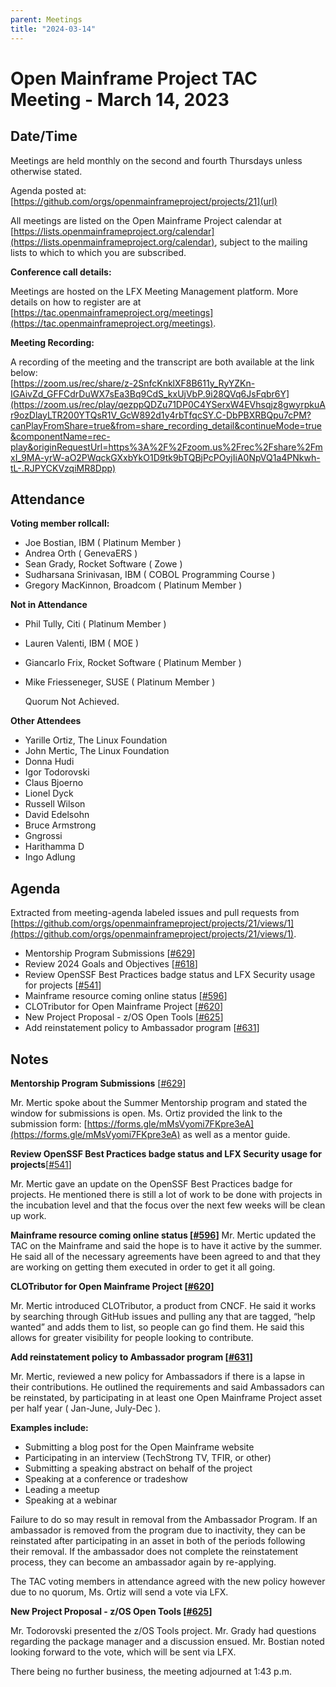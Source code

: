 ```yaml
---
parent: Meetings
title: "2024-03-14"
---
```



# **Open Mainframe Project TAC Meeting - March 14, 2023**


## Date/Time 
Meetings are held monthly on the second and fourth Thursdays unless otherwise stated. 


Agenda posted at: [https://github.com/orgs/openmainframeproject/projects/21](url)

All meetings are listed on the Open Mainframe Project calendar at [https://lists.openmainframeproject.org/calendar](https://lists.openmainframeproject.org/calendar), subject to the mailing lists to which to which you are subscribed.


**Conference call details:**

Meetings are hosted on the LFX Meeting Management platform. More details on how to register are at [https://tac.openmainframeproject.org/meetings](https://tac.openmainframeproject.org/meetings).


**Meeting Recording:**

A recording of the meeting and the transcript are both available at the link below: \
[https://zoom.us/rec/share/z-2SnfcKnklXF8B611y_RyYZKn-IGAivZd_GFFCdrDuWX7sEa3Bq9CdS_kxUjVbP.9i28QVq6JsFqbr6Y](https://zoom.us/rec/play/qezppQDZu71DP0C4YSerxW4EVhsqjz8gwyrpkuAr9ozDlayLTR200YTQsR1V_GcW892d1y4rbTfqcSY.C-DbPBXRBQpu7cPM?canPlayFromShare=true&from=share_recording_detail&continueMode=true&componentName=rec-play&originRequestUrl=https%3A%2F%2Fzoom.us%2Frec%2Fshare%2FmxI_9MA-yrW-aO2PWqckGXxbYkO1D9tk9bTQBjPcPOyjIiA0NpVQ1a4PNkwh-tL-.RJPYCKVzqiMR8Dpp)


## Attendance


**Voting member rollcall:**


* Joe Bostian, IBM ( Platinum Member )
* Andrea Orth ( GenevaERS )
* Sean Grady, Rocket Software ( Zowe )
* Sudharsana Srinivasan, IBM ( COBOL Programming Course )
* Gregory MacKinnon, Broadcom ( Platinum Member )

 
**Not in Attendance**


* Phil Tully, Citi ( Platinum Member )
* Lauren Valenti, IBM ( MOE )
* Giancarlo Frix, Rocket Software ( Platinum Member )
* Mike Friesseneger, SUSE ( Platinum Member )

    Quorum Not Achieved.



**Other Attendees**


* Yarille Ortiz, The Linux Foundation
* John Mertic, The Linux Foundation
* Donna Hudi
* Igor Todorovski
* Claus Bjoerno
* Lionel Dyck
* Russell Wilson
* David Edelsohn
* Bruce Armstrong
* Gngrossi
* Harithamma D
* Ingo Adlung



## Agenda

Extracted from meeting-agenda labeled issues and pull requests from [https://github.com/orgs/openmainframeproject/projects/21/views/1](https://github.com/orgs/openmainframeproject/projects/21/views/1).



* Mentorship Program Submissions [[#629](https://github.com/openmainframeproject/tac/issues/629)]
* Review 2024 Goals and Objectives [[#618](https://github.com/openmainframeproject/tac/issues/618)]
* Review OpenSSF Best Practices badge status and LFX Security usage for projects [[#541](https://github.com/openmainframeproject/tac/issues/541)]
* Mainframe resource coming online status [[#596](https://github.com/openmainframeproject/tac/issues/596)]
* CLOTributor for Open Mainframe Project [[#620](https://github.com/openmainframeproject/tac/issues/620)]
* New Project Proposal - z/OS Open Tools [[#625](https://github.com/openmainframeproject/tac/issues/625)]
* Add reinstatement policy to Ambassador program [[#631](https://github.com/openmainframeproject/tac/pull/631)] 



## Notes 
**Mentorship Program Submissions** [[#629](https://github.com/openmainframeproject/tac/issues/629)] 

Mr. Mertic spoke about the Summer Mentorship program and stated the window for submissions is open. Ms. Ortiz provided the link to the submission form: [https://forms.gle/mMsVyomi7FKpre3eA](https://forms.gle/mMsVyomi7FKpre3eA) as well as a mentor guide.

**Review OpenSSF Best Practices badge status and LFX Security usage for projects**[[#541](https://github.com/openmainframeproject/tac/issues/541)]

Mr. Mertic gave an update on the OpenSSF Best Practices badge for projects. He mentioned there is still a lot of work to be done with projects in the incubation level and that the focus over the next few weeks will be clean up work.

**Mainframe resource coming online status [[#596](https://github.com/openmainframeproject/tac/issues/596)]** 
Mr. Mertic updated the TAC on the Mainframe and said the hope is to have it active by the summer. He said all of the necessary agreements have been agreed to and that they are working on getting them executed in order to get it all going.

**CLOTributor for Open Mainframe Project [[#620](https://github.com/openmainframeproject/tac/issues/620)]** 

Mr. Mertic introduced CLOTributor, a product from CNCF. He said it works by searching through GitHub issues and pulling any that are tagged, “help wanted”  and adds them to list, so people can go find them. He said this allows for greater visibility for people looking to contribute.

 
**Add reinstatement policy to Ambassador program [[#631](https://github.com/openmainframeproject/tac/pull/631)]** 

Mr. Mertic, reviewed a new policy for Ambassadors if there is a lapse in their contributions. He outlined the requirements and said Ambassadors can be reinstated,  by participating in at least one Open Mainframe Project asset per half year ( Jan-June, July-Dec ). 

**Examples include:**


- Submitting a blog post for the Open Mainframe website
- Participating in an interview (TechStrong TV, TFIR, or other)
- Submitting a speaking abstract on behalf of the project
- Speaking at a conference or tradeshow
- Leading a meetup
- Speaking at a webinar

Failure to do so may result in removal from the Ambassador Program. If an ambassador is removed from the program due to inactivity, they can be reinstated after participating in an asset in both of the periods following their removal. If the ambassador does not complete the reinstatement process, they can become an ambassador again by re-applying.

The TAC voting members in attendance agreed with the new policy however due to no quorum, Ms. Ortiz will send a vote via LFX.

**New Project Proposal - z/OS Open Tools [[#625](https://github.com/openmainframeproject/tac/issues/625)]**

Mr. Todorovski presented the z/OS Tools project. Mr. Grady had questions regarding the package manager and a discussion ensued. Mr. Bostian noted looking forward to the vote, which will be sent via LFX.

There being no further business, the meeting adjourned at 1:43 p.m.

